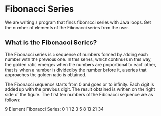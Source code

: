 # Fibonacci Series
We are writing a program that finds fibonacci series with Java loops. Get the number of elements of the Fibonacci series from the user.

## What is the Fibonacci Series?
The Fibonacci series is a sequence of numbers formed by adding each number with the previous one. In this series, which continues in this way, the golden ratio emerges when the numbers are proportional to each other, that is, when a number is divided by the number before it, a series that approaches the golden ratio is obtained.

The Fibonacci sequence starts from 0 and goes on to infinity. Each digit is added up with the previous digit. The result obtained is written on the right side of the figure. The first ten numbers of the Fibonacci sequence are as follows:

9 Element Fibonacci Series: 0 1 1 2 3 5 8 13 21 34